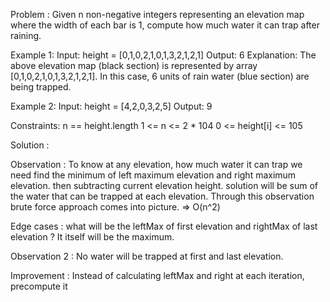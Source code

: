
Problem : Given n non-negative integers representing an elevation map where the width of each bar is 1, 
compute how much water it can trap after raining. 

Example 1:
Input: height = [0,1,0,2,1,0,1,3,2,1,2,1] 
Output: 6 
Explanation: The above elevation map (black section) is represented by array [0,1,0,2,1,0,1,3,2,1,2,1]. 
In this case, 6 units of rain water (blue section) are being trapped.

Example 2: 
Input: height = [4,2,0,3,2,5] 
Output: 9

Constraints:
n == height.length
1 <= n <= 2 * 104
0 <= height[i] <= 105

Solution : 

Observation : To know at any elevation, how much water it can trap we need find the minimum of left maximum elevation and 
  right maximum elevation. then subtracting current elevation height.
  solution will be sum of the water that can be trapped at each elevation.
  Through this observation brute force approach comes into picture. => O(n^2)

  Edge cases : what will be the leftMax of first elevation and rightMax of last elevation ? 
  It itself will be the maximum.

Observation 2 : No water will be trapped at first and last elevation.

Improvement : Instead of calculating leftMax and right at each iteration, precompute it 